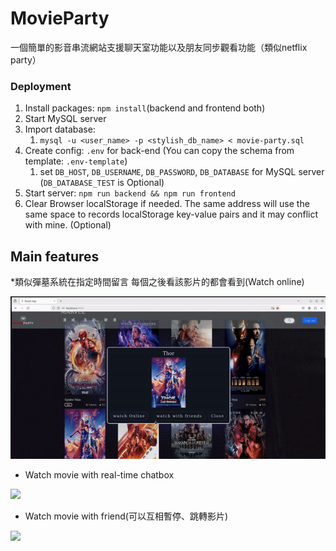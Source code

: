 # MovieParty

一個簡單的影音串流網站支援聊天室功能以及朋友同步觀看功能（類似netflix party）

### Deployment

1. Install packages: ```npm install```(backend and frontend both)
2. Start MySQL server
3. Import database:
    1. ```mysql -u <user_name> -p <stylish_db_name> < movie-party.sql```
4. Create config: ```.env``` for back-end (You can copy the schema from template: ```.env-template```)
    1. set `DB_HOST`, `DB_USERNAME`, `DB_PASSWORD`, `DB_DATABASE` for MySQL server (`DB_DATABASE_TEST` is Optional)
7. Start server: ```npm run backend && npm run frontend```
8. Clear Browser localStorage if needed. The same address will use the same space to records localStorage key-value pairs and it may conflict with mine. (Optional)


## Main features
*類似彈墓系統在指定時間留言 每個之後看該影片的都會看到(Watch online)

![](https://github.com/louisliao20000822/MovieParty/blob/main/movie-party/gif/2024-03-2414-12-44online-video-cutter.com1-ezgif.com-video-to-gif-converter.gif)
* Watch movie with real-time chatbox
  
![](https://github.com/louisliao20000822/MovieParty/blob/main/movie-party/gif/2024-03-2411-59-58online-video-cutter.com1-ezgif.com-video-to-gif-converter.gif)

* Watch movie with friend(可以互相暫停、跳轉影片)
  
![](https://github.com/louisliao20000822/MovieParty/blob/main/movie-party/gif/2024-03-2412-01-06online-video-cutter.com-ezgif.com-video-to-gif-converter.gif)
